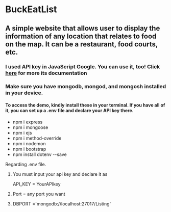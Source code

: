 # BuckEatList 

##  A simple website that allows user to display the information of any location that relates to food on the map. It can be a restaurant, food courts, etc. 
### I used API key in JavaScript Google. You can use it, too!  Click [here](https://developers.google.com/maps/documentation/javascript) for more its documentation 
### Make sure you have mongodb, mongod, and mongosh installed in your device.
#### To access the demo, kindly install these in your terminal. If you have all of it, you can set up a .env file and declare your API key there.

- npm i express
- npm i mongoose
- npm i ejs
- npm i method-override
- npm i nodemon
- npm i bootstrap
- npm install dotenv --save



Regarding .env file. 

1. You must input your api key and declare it as

    API_KEY = YourAPIkey

2. Port = any port you want
3. DBPORT ='mongodb://localhost:27017/Listing'
